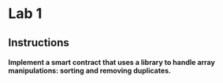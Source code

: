 # Lab 1

## Instructions
#### Implement a smart contract that uses a library to handle array manipulations: sorting and removing duplicates. 
